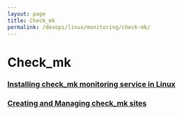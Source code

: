 ```yaml
---
layout: page
title: Check_mk
permalink: /devops/linux/monitoring/check-mk/
---
```


# Check_mk

### [Installing check_mk monitoring service in Linux](/devops/linux/monitoring/check-mk/install/)

### [Creating and Managing check_mk sites](/devops/linux/monitoring/check-mk/creating-and-managing-sites/)
